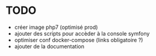 # TODO

- créer image php7 (optimisé prod)
- ajouter des scripts pour accèder à la console symfony
- optimiser conf docker-compose (links obligatoire ?)
- ajouter de la documentation
